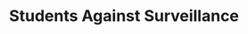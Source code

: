 ---
layout: post
title: Students Against Surveillance
site: http://www.studentsagainstsurveillance.com/
image: http://files.tnyu.org/projects/sas.png
creator:
  - name: Tommy Collison
    school: NYU
    twitter: 
    eboard: true
    current: true
launchdate:
demodays: April 2014
---